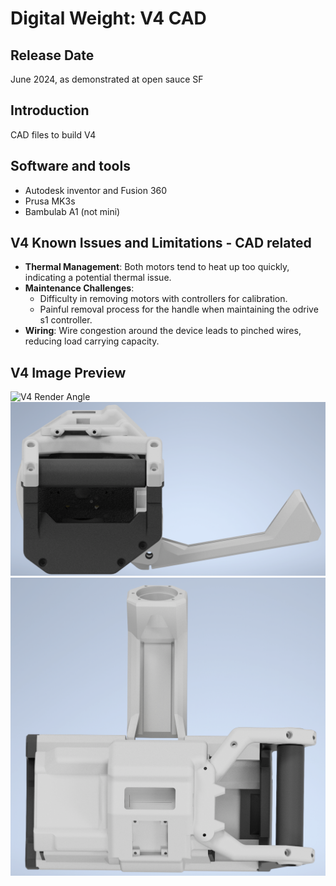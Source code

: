 # Digital Weight: V4 CAD

## Release Date

June 2024, as demonstrated at open sauce SF

## Introduction

CAD files to build V4

## Software and tools

- Autodesk inventor and Fusion 360
- Prusa MK3s
- Bambulab A1 (not mini)

## V4 Known Issues and Limitations - CAD related

- **Thermal Management**: Both motors tend to heat up too quickly, indicating a potential thermal issue.
- **Maintenance Challenges**:
  - Difficulty in removing motors with controllers for calibration.
  - Painful removal process for the handle when maintaining the odrive s1 controller.
- **Wiring**: Wire congestion around the device leads to pinched wires, reducing load carrying capacity.

## V4 Image Preview

![V4 Render Angle](v4/images/render_angle.png)
![V4 Render Angle](v4/images/render_side.png)
![V4 Render Angle](v4/images/render_top.png)
